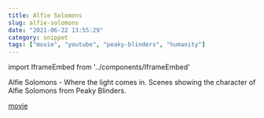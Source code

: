 ```yaml
---
title: Alfie Solomons
slug: alfie-solomons
date: "2021-06-22 13:55:29"
category: snippet
tags: ["movie", "youtube", "peaky-blinders", "humanity"]
---
```


import IframeEmbed from '../components/IframeEmbed'

<IframeEmbed src='https://youtube.com/embed/PYeSSge0XEA' />

Alfie Solomons - Where the light comes in. Scenes showing the character of Alfie Solomons from Peaky Blinders.

[movie](https://us-east1-johnmathews-website.cloudfunctions.net/download?obj=movies/Alfie-Solomons-Peaky-Blinders-Where-the-Light-Comes-in.mp4)
